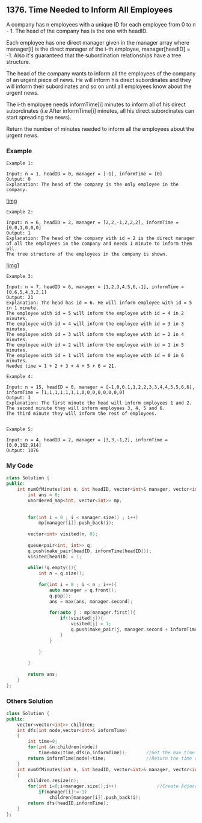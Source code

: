 ## 1376. Time Needed to Inform All Employees

A company has n employees with a unique ID for each employee from 0 to n - 1. The head of the company has is the one with headID.

Each employee has one direct manager given in the manager array where manager[i] is the direct manager of the i-th employee, manager[headID] = -1. Also it's guaranteed that the subordination relationships have a tree structure.

The head of the company wants to inform all the employees of the company of an urgent piece of news. He will inform his direct subordinates and they will inform their subordinates and so on until all employees know about the urgent news.

The i-th employee needs informTime[i] minutes to inform all of his direct subordinates (i.e After informTime[i] minutes, all his direct subordinates can start spreading the news).

Return the number of minutes needed to inform all the employees about the urgent news.

### Example
```
Example 1:

Input: n = 1, headID = 0, manager = [-1], informTime = [0]
Output: 0
Explanation: The head of the company is the only employee in the company.
```

[!img](https://assets.leetcode.com/uploads/2020/02/27/graph.png "img")
```
Example 2:

Input: n = 6, headID = 2, manager = [2,2,-1,2,2,2], informTime = [0,0,1,0,0,0]
Output: 1
Explanation: The head of the company with id = 2 is the direct manager of all the employees in the company and needs 1 minute to inform them all.
The tree structure of the employees in the company is shown.
```

[!img1](https://assets.leetcode.com/uploads/2020/02/28/1730_example_3_5.PNG "img1")
```
Example 3:

Input: n = 7, headID = 6, manager = [1,2,3,4,5,6,-1], informTime = [0,6,5,4,3,2,1]
Output: 21
Explanation: The head has id = 6. He will inform employee with id = 5 in 1 minute.
The employee with id = 5 will inform the employee with id = 4 in 2 minutes.
The employee with id = 4 will inform the employee with id = 3 in 3 minutes.
The employee with id = 3 will inform the employee with id = 2 in 4 minutes.
The employee with id = 2 will inform the employee with id = 1 in 5 minutes.
The employee with id = 1 will inform the employee with id = 0 in 6 minutes.
Needed time = 1 + 2 + 3 + 4 + 5 + 6 = 21.
```

```
Example 4:

Input: n = 15, headID = 0, manager = [-1,0,0,1,1,2,2,3,3,4,4,5,5,6,6], informTime = [1,1,1,1,1,1,1,0,0,0,0,0,0,0,0]
Output: 3
Explanation: The first minute the head will inform employees 1 and 2.
The second minute they will inform employees 3, 4, 5 and 6.
The third minute they will inform the rest of employees.


Example 5:

Input: n = 4, headID = 2, manager = [3,3,-1,2], informTime = [0,0,162,914]
Output: 1076
```

### My Code
```c++
class Solution {
public:
    int numOfMinutes(int n, int headID, vector<int>& manager, vector<int>& informTime) {
        int ans = 0;
        unordered_map<int, vector<int>> mp;
        
        
        for(int i = 0 ; i < manager.size() ; i++)
            mp[manager[i]].push_back(i);
        
        vector<int> visited(n, 0);
        
        queue<pair<int, int>> q;
        q.push(make_pair(headID, informTime[headID]));
        visited[headID] = 1;
        
        while(!q.empty()){
            int n = q.size();
            
            for(int i = 0 ; i < n ; i++){
                auto manager = q.front();
                q.pop();
                ans = max(ans, manager.second);
                
                for(auto j : mp[manager.first]){
                    if(!visited[j]){
                        visited[j] = 1;
                        q.push(make_pair(j, manager.second + informTime[j]));
                    }
                }
                
            }
            
        }
        
        return ans;
    }
};
```

### Others Solution
```c++
class Solution {
public:
    vector<vector<int>> children;
    int dfs(int node,vector<int>& informTime)
    {
        int time=0;
        for(int &n:children[node])
            time=max(time,dfs(n,informTime));       //Get the max time to reach the last child under the current node.
        return informTime[node]+time;               //Return the time required for this employee to inform + the time for it's children to inform all under them
    }
    int numOfMinutes(int n, int headID, vector<int>& manager, vector<int>& informTime) 
    {
        children.resize(n);
        for(int i=0;i<manager.size();i++)               //Create Adjacency list
            if(manager[i]!=-1)
                children[manager[i]].push_back(i);
        return dfs(headID,informTime);
    }
};
```


